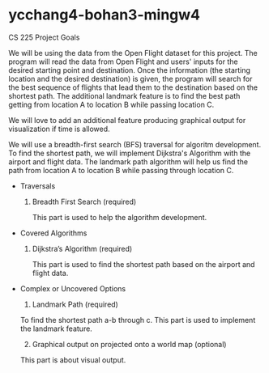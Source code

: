 # ycchang4-bohan3-mingw4
CS 225 Project Goals 

We will be using the data from the Open Flight dataset for this project. The program will read the data from Open Flight and users' inputs for the desired starting point and destination. Once the information (the starting location and the desired destination) is given, the program will search for the best sequence of flights that lead them to the destination based on the shortest path. The additional landmark feature is to find the best path getting from location A to location B while passing location C.

We will love to add an additional feature producing graphical output for visualization if time is allowed.

We will use a breadth-first search (BFS) traversal for algoritm development. To find the shortest path, we will implement Dijkstra's Algorithm with the airport and flight data. The landmark path algorithm will help us find the path from location A to location B while passing through location C. 

- Traversals
  1. Breadth First Search (required)
  
	  This part is used to help the algorithm development.
- Covered Algorithms
  1. Dijkstra’s Algorithm (required)
  
	  This part is used to find the shortest path based on the airport and flight data.
- Complex or Uncovered Options
  1. Landmark Path (required)
  
    To find the shortest path a-b through c.
    This part is used to implement the landmark feature.
    
  2. Graphical output on projected onto a world map (optional)
  
    This part is about visual output.


